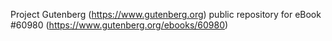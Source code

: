Project Gutenberg (https://www.gutenberg.org) public repository for
eBook #60980 (https://www.gutenberg.org/ebooks/60980)
